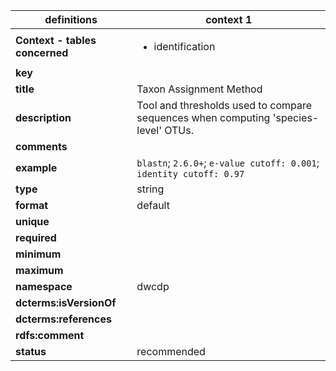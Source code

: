 | definitions | context 1 |
|-|-|
| **Context - tables concerned** | <ul><li>identification</li></ul> |
| **key** |  |
| **title** | Taxon Assignment Method |
| **description** | Tool and thresholds used to compare sequences when computing 'species-level' OTUs. |
| **comments** |  |
| **example** | `blastn`; `2.6.0+`; `e-value cutoff: 0.001`; `identity cutoff: 0.97` |
| **type** | string |
| **format** | default |
| **unique** |  |
| **required** |  |
| **minimum** |  |
| **maximum** |  |
| **namespace** | dwcdp |
| **dcterms:isVersionOf** |  |
| **dcterms:references** |  |
| **rdfs:comment** |  |
| **status** | recommended |
